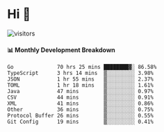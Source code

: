 # Hi 👋
 
![visitors](https://visitor-badge.glitch.me/badge?page_id=sorcererxw.sorcererx)

#### 📊 Monthly Development Breakdown

<!--START_SECTION:waka-->
```text
Go              70 hrs 25 mins ████████▓░ 86.58%
TypeScript      3 hrs 14 mins  ▒░░░░░░░░░ 3.98%
JSON            1 hr 55 mins   ▒░░░░░░░░░ 2.37%
TOML            1 hr 18 mins   ▒░░░░░░░░░ 1.61%
Java            47 mins        ▒░░░░░░░░░ 0.97%
CSV             44 mins        ▒░░░░░░░░░ 0.91%
XML             41 mins        ▒░░░░░░░░░ 0.86%
Other           36 mins        ▒░░░░░░░░░ 0.75%
Protocol Buffer 26 mins        ▒░░░░░░░░░ 0.55%
Git Config      19 mins        ▒░░░░░░░░░ 0.41%
```
<!--END_SECTION:waka-->
